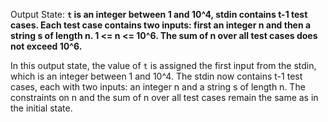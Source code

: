 Output State: **`t` is an integer between 1 and 10^4, stdin contains t-1 test cases. Each test case contains two inputs: first an integer n and then a string s of length n. 1 <= n <= 10^6. The sum of n over all test cases does not exceed 10^6.**

In this output state, the value of `t` is assigned the first input from the stdin, which is an integer between 1 and 10^4. The stdin now contains t-1 test cases, each with two inputs: an integer n and a string s of length n. The constraints on n and the sum of n over all test cases remain the same as in the initial state.